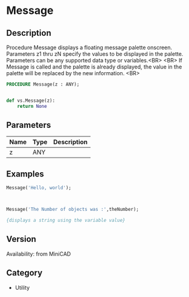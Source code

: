 # Message

## Description
Procedure Message displays a floating message palette onscreen. Parameters z1 thru zN specify the values to be displayed in the palette. Parameters can be any supported data type or variables.&lt;BR&gt;
&lt;BR&gt;
If Message is called and the palette is already displayed, the value in the palette will be replaced by the new information. &lt;BR&gt;


```pascal
PROCEDURE Message(z : ANY);
```

```python

def vs.Message(z):
    return None
```

## Parameters
|Name|Type|Description|
|---|---|---|
|z|ANY||

## Examples
```pascal
Message('Hello, world');



Message('The Number of objects was :',theNumber);

{displays a string using the variable value}
```

## Version
Availability: from MiniCAD
## Category
* Utility

